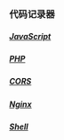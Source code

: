 ### 代码记录器

##### [JavaScript](./javascript/README.md)

##### [PHP](./php/README.md)

##### [CORS](./cors/README.md)

##### [Nginx](./nginx/README.md)

##### [Shell](./shell/README.md)
